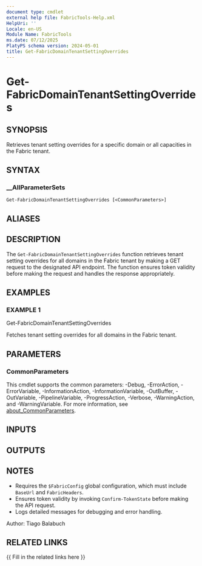 ```yaml
---
document type: cmdlet
external help file: FabricTools-Help.xml
HelpUri: ''
Locale: en-US
Module Name: FabricTools
ms.date: 07/12/2025
PlatyPS schema version: 2024-05-01
title: Get-FabricDomainTenantSettingOverrides
---
```


# Get-FabricDomainTenantSettingOverrides

## SYNOPSIS

Retrieves tenant setting overrides for a specific domain or all capacities in the Fabric tenant.

## SYNTAX

### __AllParameterSets

```
Get-FabricDomainTenantSettingOverrides [<CommonParameters>]
```

## ALIASES

## DESCRIPTION

The `Get-FabricDomainTenantSettingOverrides` function retrieves tenant setting overrides for all domains in the Fabric tenant by making a GET request to the designated API endpoint.
The function ensures token validity before making the request and handles the response appropriately.

## EXAMPLES

### EXAMPLE 1

Get-FabricDomainTenantSettingOverrides

Fetches tenant setting overrides for all domains in the Fabric tenant.

## PARAMETERS

### CommonParameters

This cmdlet supports the common parameters: -Debug, -ErrorAction, -ErrorVariable,
-InformationAction, -InformationVariable, -OutBuffer, -OutVariable, -PipelineVariable,
-ProgressAction, -Verbose, -WarningAction, and -WarningVariable. For more information, see
[about_CommonParameters](https://go.microsoft.com/fwlink/?LinkID=113216).

## INPUTS

## OUTPUTS

## NOTES

- Requires the `$FabricConfig` global configuration, which must include `BaseUrl` and `FabricHeaders`.
- Ensures token validity by invoking `Confirm-TokenState` before making the API request.
- Logs detailed messages for debugging and error handling.

Author: Tiago Balabuch

## RELATED LINKS

{{ Fill in the related links here }}


